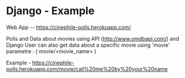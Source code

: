 # Django - Example

Web App -- https://cinephile-polls.herokuapp.com/

Polls and Data about movies using API (http://www.omdbapi.com/) and Django
User can also get data about a specific movie using 'movie' parametre  :  ( movie/<movie_name> )

Example - https://cinephile-polls.herokuapp.com/movie/call%20me%20by%20your%20name

